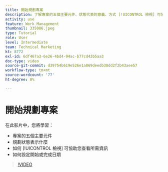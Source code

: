 ```yaml
---
title: 開始規劃專案
description: 了解專案的五個主要元件、狀態代表的意義、方式 [!UICONTROL 檢視] 可協助您查看相關資訊，以及如何設定開始日期或到期日。
activity: use
feature: Work Management
thumbnail: 335086.jpeg
type: Tutorial
role: User
level: Intermediate
team: Technical Marketing
kt: 8772
exl-id: 6df467a3-6e26-4bd4-94ac-b77cd43b5aa3
doc-type: video
source-git-commit: d39754b619e526e1a869deedb38dd2f2b43aee57
workflow-type: tm+mt
source-wordcount: '77'
ht-degree: 0%

---
```


# 開始規劃專案

在此影片中，您將學習：

* 專案的五個主要元件
* 規劃狀態表示什麼
* 如何 [!UICONTROL 檢視] 可協助您查看所需資訊
* 如何設定開始或完成日期

>[!VIDEO](https://video.tv.adobe.com/v/335086/?quality=12)
